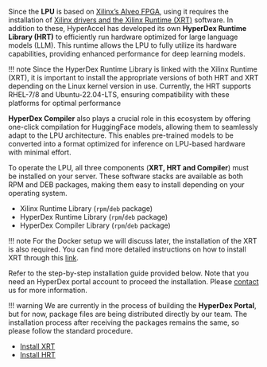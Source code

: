<!---
Copyright 2024 The HyperAccel Inc. All rights reserved.
-->

Since the **LPU** is based on [Xilinx’s Alveo FPGA](https://www.amd.com/ko/products/accelerators/alveo/u55c/a-u55c-p00g-pq-g.html#get-started), using it requires the installation of [Xilinx drivers and the Xilinx Runtime (XRT)](https://www.xilinx.com/support/download/index.html/content/xilinx/en/downloadNav/alveo/u55c.html) software. In addition to these, HyperAccel has developed its own **HyperDex Runtime Library (HRT)** to efficiently run hardware optimized for large language models (LLM). This runtime allows the LPU to fully utilize its hardware capabilities, providing enhanced performance for deep learning models.

!!! note
    Since the HyperDex Runtime Library is linked with the Xilinx Runtime (XRT), it is important to install the appropriate versions of both HRT and XRT depending on the Linux kernel version in use. Currently, the HRT supports RHEL-7/8 and Ubuntu-22.04-LTS, ensuring compatibility with these platforms for optimal performance

**HyperDex Compiler** also plays a crucial role in this ecosystem by offering one-click compilation for HuggingFace models, allowing them to seamlessly adapt to the LPU architecture. This enables pre-trained models to be converted into a format optimized for inference on LPU-based hardware with minimal effort.

To operate the LPU, all three components (**XRT, HRT and Compiler**) must be installed on your server. These software stacks are available as both RPM and DEB packages, making them easy to install depending on your operating system.

- Xilinx Runtime Library (`rpm`/`deb` package)
- HyperDex Runtime Library (`rpm`/`deb` package)
- HyperDex Compiler Library (`rpm`/`deb` package)

!!! note
    For the Docker setup we will discuss later, the installation of the XRT is also required. You can find more detailed instructions on how to install XRT through this [link](https://xilinx.github.io/XRT/master/html/index.html).

Refer to the step-by-step installation guide provided below.
Note that you need an HyperDex portal account to proceed the installation.
Please [contact](mailto:contact@hyperaccel.ai) us for more information.

!!! warning
    We are currently in the process of building the **HyperDex Portal**, but for now, package files are being distributed directly by our team. The installation process after receiving the packages remains the same, so please follow the standard procedure.

- [Install XRT](install_xrt.md)
- [Install HRT](install_hyperdex.md)
